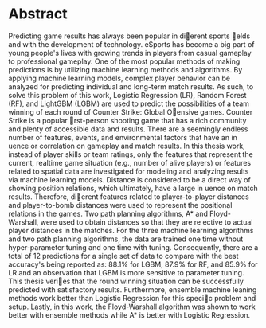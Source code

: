 # Abstract 

Predicting game results has always been popular in dierent sports elds and with the
development of technology. eSports has become a big part of young people's lives with
growing trends in players from casual gameplay to professional gameplay. One of the
most popular methods of making predictions is by utilizing machine learning methods
and algorithms. By applying machine learning models, complex player behavior can be
analyzed for predicting individual and long-term match results. As such, to solve this
problem of this work, Logistic Regression (LR), Random Forest (RF), and LightGBM
(LGBM) are used to predict the possibilities of a team winning of each round of Counter
Strike: Global Oensive games. Counter Strike is a popular rst-person shooting game
that has a rich community and plenty of accessible data and results.
There are a seemingly endless number of features, events, and environmental factors
that have an in
uence or correlation on gameplay and match results. In this thesis work,
instead of player skills or team ratings, only the features that represent the current, realtime
game situation (e.g., number of alive players) or features related to spatial data are
investigated for modeling and analyzing results via machine learning models. Distance
is considered to be a direct way of showing position relations, which ultimately, have a
large in
uence on match results. Therefore, dierent features related to player-to-player
distances and player-to-bomb distances were used to represent the positional relations in
the games. Two path planning algorithms, A* and Floyd-Warshall, were used to obtain
distances so that they are re
ective to actual player distances in the matches.
For the three machine learning algorithms and two path planning algorithms, the
data are trained one time without hyper-parameter tuning and one time with tuning.
Consequently, there are a total of 12 predictions for a single set of data to compare with
the best accuracy's being reported as: 88.1% for LGBM, 87.9% for RF, and 85.9% for
LR and an observation that LGBM is more sensitive to parameter tuning.
This thesis veries that the round winning situation can be successfully predicted
with satisfactory results. Furthermore, ensemble machine leaning methods work better
than Logistic Regression for this specic problem and setup. Lastly, in this work, the
Floyd-Warshall algorithm was shown to work better with ensemble methods while A* is
better with Logistic Regression.
